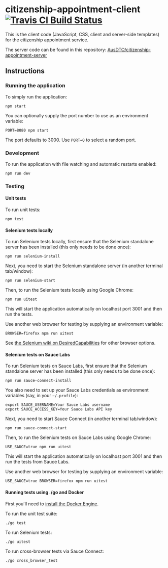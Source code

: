 # citizenship-appointment-client [![Travis CI Build Status](https://travis-ci.org/AusDTO/citizenship-appointment-client.svg?branch=master)](https://travis-ci.org/AusDTO/citizenship-appointment-client)

This is the client code (JavaScript, CSS, client and server-side templates) for the citizenship appointment service.

The server code can be found in this repository: [AusDTO/citizenship-appointment-server](https://github.com/AusDTO/citizenship-appointment-server)

## Instructions

### Running the application

To simply run the application:

    npm start

You can optionally supply the port number to use as an environment variable:

    PORT=8080 npm start

The port defaults to 3000. Use `PORT=0` to select a random port.

### Development

To run the application with file watching and automatic restarts enabled:

    npm run dev

### Testing

#### Unit tests

To run unit tests:

    npm test

#### Selenium tests locally

To run Selenium tests locally, first ensure that the Selenium standalone server has been installed (this only needs to be done once):

    npm run selenium-install

Next, you need to start the Selenium standalone server (in another terminal tab/window):

    npm run selenium-start

Then, to run the Selenium tests locally using Google Chrome:

    npm run uitest

This will start the application automatically on localhost port 3001 and then run the tests.

Use another web browser for testing by supplying an environment variable:

    BROWSER=firefox npm run uitest

See [the Selenium wiki on DesiredCapabilities](https://github.com/SeleniumHQ/selenium/wiki/DesiredCapabilities) for other browser options.

#### Selenium tests on Sauce Labs

To run Selenium tests on Sauce Labs, first ensure that the Selenium standalone server has been installed (this only needs to be done once):

    npm run sauce-connect-install

You also need to set up your Sauce Labs credentials as environment variables (say, in your `~/.profile`):

    export SAUCE_USERNAME=Your Sauce Labs username
    export SAUCE_ACCESS_KEY=Your Sauce Labs API key

Next, you need to start Sauce Connect (in another terminal tab/window):

    npm run sauce-connect-start

Then, to run the Selenium tests on Sauce Labs using Google Chrome:

    USE_SAUCE=true npm run uitest

This will start the application automatically on localhost port 3001 and then run the tests from Sauce Labs.

Use another web browser for testing by supplying an environment variable:

    USE_SAUCE=true BROWSER=firefox npm run uitest

#### Running tests using ./go and Docker

First you'll need to [install the Docker Engine](https://docs.docker.com/engine/installation/).

To run the unit test suite:

    ./go test

To run Selenium tests:

    ./go uitest

To run cross-browser tests via Sauce Connect:

    ./go cross_browser_test
